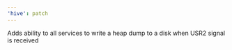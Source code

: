```yaml
---
'hive': patch
---
```


Adds ability to all services to write a heap dump to a disk when USR2 signal is received

